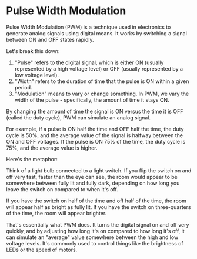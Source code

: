 # Pulse Width Modulation

Pulse Width Modulation (PWM) is a technique used in electronics to generate analog signals using digital means. It works by switching a signal between ON and OFF states rapidly.

Let's break this down:

1. "Pulse" refers to the digital signal, which is either ON (usually represented by a high voltage level) or OFF (usually represented by a low voltage level).
2. "Width" refers to the duration of time that the pulse is ON within a given period.
3. "Modulation" means to vary or change something. In PWM, we vary the width of the pulse - specifically, the amount of time it stays ON.

By changing the amount of time the signal is ON versus the time it is OFF (called the duty cycle), PWM can simulate an analog signal.

For example, if a pulse is ON half the time and OFF half the time, the duty cycle is 50%, and the average value of the signal is halfway between the ON and OFF voltages. If the pulse is ON 75% of the time, the duty cycle is 75%, and the average value is higher.

Here's the metaphor:

Think of a light bulb connected to a light switch. If you flip the switch on and off very fast, faster than the eye can see, the room would appear to be somewhere between fully lit and fully dark, depending on how long you leave the switch on compared to when it's off.

If you have the switch on half of the time and off half of the time, the room will appear half as bright as fully lit. If you have the switch on three-quarters of the time, the room will appear brighter.

That's essentially what PWM does. It turns the digital signal on and off very quickly, and by adjusting how long it's on compared to how long it's off, it can simulate an "average" value somewhere between the high and low voltage levels. It's commonly used to control things like the brightness of LEDs or the speed of motors.
